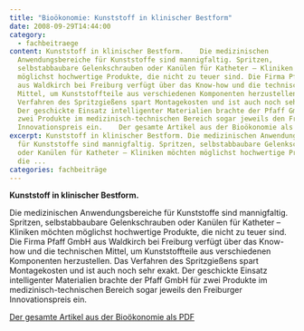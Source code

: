 ```yaml
---
title: "Bioökonomie: Kunststoff in klinischer Bestform"
date: 2008-09-29T14:44:00
category:
  - fachbeitraege
content: Kunststoff in klinischer Bestform.    Die medizinischen
  Anwendungsbereiche für Kunststoffe sind mannigfaltig. Spritzen,
  selbstabbaubare Gelenkschrauben oder Kanülen für Katheter – Kliniken möchten
  möglichst hochwertige Produkte, die nicht zu teuer sind. Die Firma Pfaff GmbH
  aus Waldkirch bei Freiburg verfügt über das Know-how und die technischen
  Mittel, um Kunststoffteile aus verschiedenen Komponenten herzustellen. Das
  Verfahren des Spritzgießens spart Montagekosten und ist auch noch sehr exakt.
  Der geschickte Einsatz intelligenter Materialien brachte der Pfaff GmbH für
  zwei Produkte im medizinisch-technischen Bereich sogar jeweils den Freiburger
  Innovationspreis ein.    Der gesamte Artikel aus der Bioökonomie als PDF
excerpt: Kunststoff in klinischer Bestform. Die medizinischen Anwendungsbereiche
  für Kunststoffe sind mannigfaltig. Spritzen, selbstabbaubare Gelenkschrauben
  oder Kanülen für Katheter – Kliniken möchten möglichst hochwertige Produkte,
  die ...
categories: fachbeiträge
---
```


<p><strong>Kunststoff in klinischer Bestform.</strong></p>



<p>Die medizinischen Anwendungsbereiche für Kunststoffe sind mannigfaltig. Spritzen, selbstabbaubare Gelenkschrauben oder Kanülen für Katheter – Kliniken möchten möglichst hochwertige Produkte, die nicht zu teuer sind. Die Firma Pfaff GmbH aus Waldkirch bei Freiburg verfügt über das Know-how und die technischen Mittel, um Kunststoffteile aus verschiedenen Komponenten herzustellen. Das Verfahren des Spritzgießens spart Montagekosten und ist auch noch sehr exakt. Der geschickte Einsatz intelligenter Materialien brachte der Pfaff GmbH für zwei Produkte im medizinisch-technischen Bereich sogar jeweils den Freiburger Innovationspreis ein.</p>



<p><a href="https://pfaffgmbh.com/downloads/Fachbeitrag_Biooekonomie_BW.pdf" target="_blank" rel="noreferrer noopener" aria-label=" (öffnet in neuem Tab)">Der gesamte Artikel aus der Bioökonomie als PDF</a></p>
